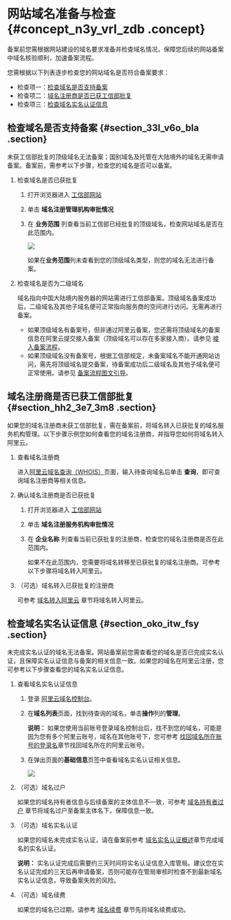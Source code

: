 # 网站域名准备与检查 {#concept_n3y_vrl_zdb .concept}

备案前您需根据网站建设的域名要求准备并检查域名情况，保障您后续的网站备案中域名核验顺利，加速备案流程。

您需根据以下列表逐步检查您的网站域名是否符合备案要求：

-   检查项一：[检查域名是否支持备案](#section_33l_v6o_bla)
-   检查项二：[域名注册商是否已获工信部批复](#section_hh2_3e7_3m8)
-   检查项三：[检查域名实名认证信息](#section_oko_itw_fsy)

## 检查域名是否支持备案 {#section_33l_v6o_bla .section}

未获工信部批复的顶级域名无法备案；国别域名及托管在大陆境外的域名无需申请备案。备案前，需参考以下步骤，检查您的域名是否可以备案。

1.  检查域名是否已获批复
    1.  打开浏览器进入 [工信部网站](http://域名.信息)
    2.  单击 **域名注册管理机构审批情况**
    3.  在 **业务范围** 列查看当前工信部已经批复的顶级域名，检查网站域名是否在此范围内。

        ![](http://static-aliyun-doc.oss-cn-hangzhou.aliyuncs.com/assets/img/14214/155593017844439_zh-CN.png)

        如果在**业务范围**列未查看到您的顶级域名类型，则您的域名无法进行备案。

2.  检查域名是否为二级域名

    域名指向中国大陆境内服务器的网站需进行工信部备案。顶级域名备案成功后，二级域名及其他子域名便可正常指向服务商的空间进行访问。无需再进行备案。

    -   如果顶级域名有备案号，但非通过阿里云备案，您还需将顶级域名的备案信息在阿里云提交接入备案（顶级域名可以存在多家接入商）。请参见 [接入备案流程](../../../../cn.zh-CN/ICP备案流程（PC端）/接入备案.md#)。
    -   如果顶级域名没有备案号，根据工信部规定，未备案域名不能开通网站访问，需先将顶级域名提交备案，待备案成功后二级域名及其他子域名便可正常使用。请参见 [备案流程图文引导](../../../../cn.zh-CN/ICP备案流程（PC端）/首次备案.md#)。

## 域名注册商是否已获工信部批复 {#section_hh2_3e7_3m8 .section}

如果您的域名注册商未获工信部批复，需在备案前，将域名转入已获批复的域名服务机构管理。以下步骤示例您如何查看您的域名注册商，并指导您如何将域名转入阿里云。

1.  查看域名注册商

    进入[阿里云域名查询（WHOIS）](https://whois.aliyun.com/)页面，输入待查询域名后单击 **查询**，即可查询域名注册商等相关信息。

2.  确认域名注册商是否已获批复

    1.  打开浏览器进入 [工信部网站](http://域名.信息)
    2.  单击 **域名注册服务机构审批情况**
    3.  在 **企业名称** 列查看当前已获批复的注册商，检查您的域名注册商是否在此范围内。

        如果不在此范围内，您需要将域名转移至已获批复的域名注册商。可参考以下步骤将域名转入阿里云。

3.  （可选）域名转入已获批复的注册商

    可参考 [域名转入阿里云](../../../../cn.zh-CN/域名转移/域名转入阿里云.md#) 章节将域名转入阿里云。


## 检查域名实名认证信息 {#section_oko_itw_fsy .section}

未完成实名认证的域名无法备案。网站备案前您需查看您的域名是否已完成实名认证，且保障实名认证信息与备案的相关信息一致。如果您的域名在阿里云注册，您可参考以下步骤查看您的域名实名认证信息。

1.  查看域名实名认证信息

    1.  登录 [阿里云域名控制台](https://netcn.console.aliyun.com/core/domain/list)。
    2.  在**域名列表**页面，找到待查询的域名，单击**操作**列的**管理**。

        **说明：** 如果您使用当前账号登录域名控制台后，找不到您的域名，可能是因为您有多个阿里云账号，域名在其他账号下，您可参考 [找回域名所在账号的登录名](../../../../cn.zh-CN/域名安全/找回域名所在账号的登录名.md#)章节找回域名所在的阿里云账号。

    3.  在弹出页面的**基础信息**页签中查看域名实名认证相关信息。

        ![](http://static-aliyun-doc.oss-cn-hangzhou.aliyuncs.com/assets/img/14214/155593017944465_zh-CN.png)

2.  （可选）域名过户

    如果您的域名持有者信息与后续备案的主体信息不一致，可参考 [域名持有者过户](../../../../cn.zh-CN/域名管理/域名持有者过户.md#) 章节将域名过户至备案主体名下，保障信息一致。

3.  （可选）域名实名认证

    如果您的域名未完成实名认证，请在备案前参考 [域名实名认证概述](../../../../cn.zh-CN/域名实名认证/域名实名认证概述.md#)章节完成域名的实名认证。

    **说明：** 实名认证完成后需要约三天时间将实名认证信息入库管局。建议您在实名认证完成的三天后再申请备案，否则可能存在管局审核时检查不到最新域名实名认证信息，导致备案失败的风险。

4.  （可选）域名续费

    如果您的域名已过期，请参考 [域名续费](../../../../cn.zh-CN/域名管理/域名续费.md#) 章节先将域名续费成功。


